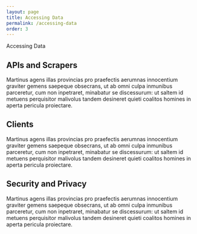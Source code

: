 ```yaml
---
layout: page
title: Accessing Data
permalink: /accessing-data
order: 3
---
```


Accessing Data

## APIs and Scrapers
Martinus agens illas provincias pro praefectis aerumnas innocentium graviter gemens saepeque obsecrans, ut ab omni culpa inmunibus parceretur, cum non inpetraret, minabatur se discessurum: ut saltem id metuens perquisitor malivolus tandem desineret quieti coalitos homines in aperta pericula proiectare.
## Clients
Martinus agens illas provincias pro praefectis aerumnas innocentium graviter gemens saepeque obsecrans, ut ab omni culpa inmunibus parceretur, cum non inpetraret, minabatur se discessurum: ut saltem id metuens perquisitor malivolus tandem desineret quieti coalitos homines in aperta pericula proiectare.
## Security and Privacy
Martinus agens illas provincias pro praefectis aerumnas innocentium graviter gemens saepeque obsecrans, ut ab omni culpa inmunibus parceretur, cum non inpetraret, minabatur se discessurum: ut saltem id metuens perquisitor malivolus tandem desineret quieti coalitos homines in aperta pericula proiectare.